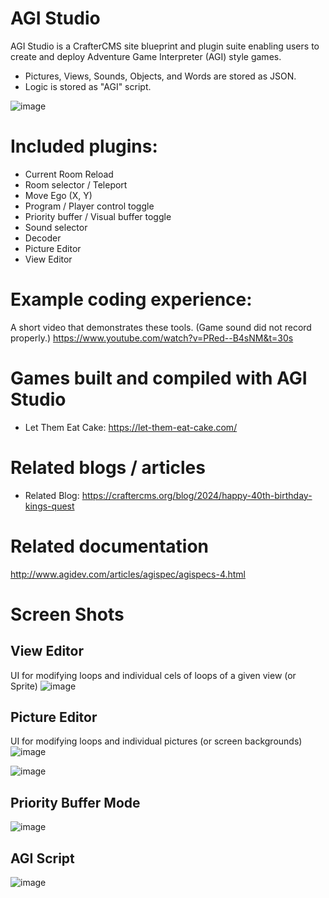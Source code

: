 # AGI Studio
AGI Studio is a CrafterCMS site blueprint and plugin suite enabling users to create and deploy Adventure Game Interpreter (AGI) style games.
- Pictures, Views, Sounds, Objects, and Words are stored as JSON.
- Logic is stored as "AGI" script.

![image](https://github.com/russdanner/craftercms-sierra-agijs/assets/169432/abfa3618-70ff-42e9-9f5e-92bba5e22bac)

# Included plugins:
- Current Room Reload
- Room selector / Teleport
- Move Ego (X, Y)
- Program / Player control toggle
- Priority buffer / Visual buffer toggle
- Sound selector
- Decoder
- Picture Editor
- View Editor

# Example coding experience:
A short video that demonstrates these tools. (Game sound did not record properly.)
https://www.youtube.com/watch?v=PRed--B4sNM&t=30s

# Games built and compiled with AGI Studio
- Let Them Eat Cake: https://let-them-eat-cake.com/

# Related blogs / articles
- Related Blog: https://craftercms.org/blog/2024/happy-40th-birthday-kings-quest
        
# Related documentation
http://www.agidev.com/articles/agispec/agispecs-4.html

# Screen Shots

## View Editor
UI for modifying loops and individual cels of loops of a given view (or Sprite)
![image](https://github.com/russdanner/craftercms-sierra-agijs/assets/169432/d3867518-e609-4f58-a6a3-b89bcfaccdd9)

## Picture Editor
UI for modifying loops and individual pictures (or screen backgrounds)
![image](https://github.com/russdanner/craftercms-sierra-agijs/assets/169432/3fed7f4d-5977-4a28-8717-7aacf5ea2de5)

![image](https://github.com/russdanner/craftercms-sierra-agijs/assets/169432/fd11159c-167f-4ecf-9539-9f1e206caf2c)

## Priority Buffer Mode
![image](https://github.com/russdanner/craftercms-sierra-agijs/assets/169432/95a7dd6a-971c-4763-8233-b64dbf10d58b)

## AGI Script
![image](https://github.com/russdanner/craftercms-sierra-agijs/assets/169432/2ec3d801-d722-4a1b-8734-b4e7f8086227)


